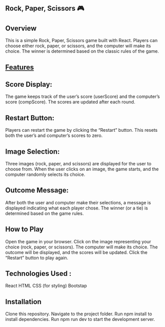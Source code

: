 ## Rock, Paper, Scissors 🎮

## Overview
This is a simple Rock, Paper, Scissors game built with React. Players can choose either rock, paper, or scissors, and the computer will make its choice. The winner is determined based on the classic rules of the game.

## <u>Features </u>

## Score Display:
The game keeps track of the user’s score (userScore) and the computer’s score (compScore).
The scores are updated after each round.

## Restart Button:
Players can restart the game by clicking the “Restart” button.
This resets both the user’s and computer’s scores to zero.

## Image Selection:
Three images (rock, paper, and scissors) are displayed for the user to choose from.
When the user clicks on an image, the game starts, and the computer randomly selects its choice.

## Outcome Message:
After both the user and computer make their selections, a message is displayed indicating what each player chose.
The winner (or a tie) is determined based on the game rules.

## How to Play
Open the game in your browser.
Click on the image representing your choice (rock, paper, or scissors).
The computer will make its choice.
The outcome will be displayed, and the scores will be updated.
Click the “Restart” button to play again.

## Technologies Used :
React
HTML
CSS (for styling)
Bootstap

## Installation
Clone this repository.
Navigate to the project folder.
Run npm install to install dependencies.
Run npm run dev to start the development server.






